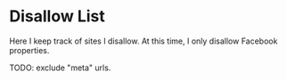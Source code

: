# Disallow List

Here I keep track of sites I disallow. At this time, I only disallow Facebook properties.

TODO: exclude "meta" urls.